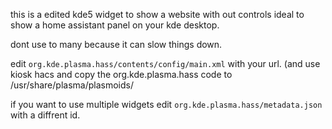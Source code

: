 this is a edited kde5 widget to show a website with out controls
ideal to show a home assistant panel on your kde desktop.

dont use to many because it can slow things down.


edit `org.kde.plasma.hass/contents/config/main.xml` with your url. (and use kiosk hacs
and copy the org.kde.plasma.hass code to /usr/share/plasma/plasmoids/

if you want to use multiple widgets edit `org.kde.plasma.hass/metadata.json` with a diffrent id.

